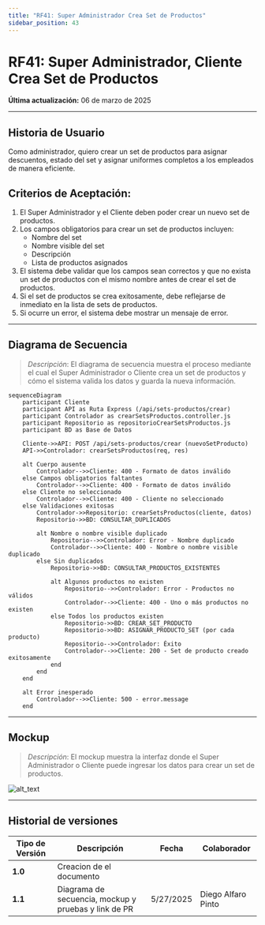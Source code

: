```yaml
---
title: "RF41: Super Administrador Crea Set de Productos"
sidebar_position: 43
---
```


# RF41: Super Administrador, Cliente Crea Set de Productos

**Última actualización:** 06 de marzo de 2025

---

## Historia de Usuario

Como administrador, quiero crear un set de productos para asignar descuentos, estado del set y asignar uniformes completos a los empleados de manera eficiente.

## **Criterios de Aceptación:**

1. El Super Administrador y el Cliente deben poder crear un nuevo set de productos.
2. Los campos obligatorios para crear un set de productos incluyen:
   - Nombre del set
   - Nombre visible del set
   - Descripción
   - Lista de productos asignados
3. El sistema debe validar que los campos sean correctos y que no exista un set de productos con el mismo nombre antes de crear el set de productos.
4. Si el set de productos se crea exitosamente, debe reflejarse de inmediato en la lista de sets de productos.
5. Si ocurre un error, el sistema debe mostrar un mensaje de error.

---

## **Diagrama de Secuencia**

> _Descripción_: El diagrama de secuencia muestra el proceso mediante el cual el Super Administrador o Cliente crea un set de productos y cómo el sistema valida los datos y guarda la nueva información.

```mermaid
sequenceDiagram
    participant Cliente
    participant API as Ruta Express (/api/sets-productos/crear)
    participant Controlador as crearSetsProductos.controller.js
    participant Repositorio as repositorioCrearSetsProductos.js
    participant BD as Base de Datos

    Cliente->>API: POST /api/sets-productos/crear (nuevoSetProducto)
    API->>Controlador: crearSetsProductos(req, res)

    alt Cuerpo ausente
        Controlador-->>Cliente: 400 - Formato de datos inválido
    else Campos obligatorios faltantes
        Controlador-->>Cliente: 400 - Formato de datos inválido
    else Cliente no seleccionado
        Controlador-->>Cliente: 400 - Cliente no seleccionado
    else Validaciones exitosas
        Controlador->>Repositorio: crearSetsProductos(cliente, datos)
        Repositorio->>BD: CONSULTAR_DUPLICADOS

        alt Nombre o nombre visible duplicado
            Repositorio-->>Controlador: Error - Nombre duplicado
            Controlador-->>Cliente: 400 - Nombre o nombre visible duplicado
        else Sin duplicados
            Repositorio->>BD: CONSULTAR_PRODUCTOS_EXISTENTES

            alt Algunos productos no existen
                Repositorio-->>Controlador: Error - Productos no válidos
                Controlador-->>Cliente: 400 - Uno o más productos no existen
            else Todos los productos existen
                Repositorio->>BD: CREAR_SET_PRODUCTO
                Repositorio->>BD: ASIGNAR_PRODUCTO_SET (por cada producto)
                Repositorio-->>Controlador: Éxito
                Controlador-->>Cliente: 200 - Set de producto creado exitosamente
            end
        end
    end

    alt Error inesperado
        Controlador-->>Cliente: 500 - error.message
    end

```

---

## **Mockup**

> _Descripción_: El mockup muestra la interfaz donde el Super Administrador o Cliente puede ingresar los datos para crear un set de productos.

![alt_text](/img/mockup-RF41-textiles.png)

---

## Historial de versiones

| **Tipo de Versión** | **Descripción**                                      | **Fecha** | **Colaborador**    |
| ------------------- | ---------------------------------------------------- | --------- | ------------------ |
| **1.0**             | Creacion de el documento                             |           |                    |
| **1.1**             | Diagrama de secuencia, mockup y pruebas y link de PR | 5/27/2025 | Diego Alfaro Pinto |

